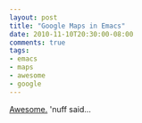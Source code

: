 ```yaml
---
layout: post
title: "Google Maps in Emacs"
date: 2010-11-10T20:30:00-08:00
comments: true
tags:
- emacs
- maps
- awesome
- google
---
```

[Awesome.](http://julien.danjou.info/google-maps-el.html) 'nuff said...

